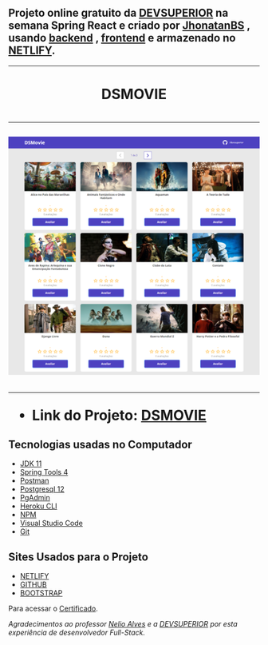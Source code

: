 

## Projeto online gratuito da [DEVSUPERIOR](https://devsuperior.com.br/) na semana Spring React e criado por [JhonatanBS](https://github.com/JhonatanBS) , usando [backend](https://github.com/JhonatanBS/dsmovie/tree/master/backend) , [frontend](https://github.com/JhonatanBS/dsmovie/tree/master/frontend) e armazenado no [NETLIFY](https://www.netlify.com/).

<hr>

<h1 align="center">DSMOVIE<h1>

<hr>

![](https://github.com/JhonatanBS/dsmovie/blob/master/dsmovie.png)

<hr>

 - Link do Projeto: [DSMOVIE](https://jhonatanbs-dsmovie.netlify.app/)

## Tecnologias usadas no Computador

- [JDK 11](https://www.oracle.com/br/java/technologies/javase/jdk11-archive-downloads.html)
- [Spring Tools 4](https://spring.io/tools)
- [Postman](https://www.postman.com/)
- [Postgresql 12](https://www.postgresql.org/download/)
- [PgAdmin](https://www.pgadmin.org/)
- [Heroku CLI](https://dashboard.heroku.com/apps)
- [NPM](https://www.npmjs.com/)
- [Visual Studio Code](https://code.visualstudio.com/)
- [Git](https://git-scm.com/)

## Sites Usados para o Projeto

- [NETLIFY](https://www.netlify.com/)
- [GITHUB](https://github.com/)
- [BOOTSTRAP](https://getbootstrap.com/)

 Para acessar o [Certificado](https://learn.devsuperior.com/certificados/2436375).
 
*Agradecimentos ao professor [Nelio Alves](https://github.com/acenelio) e a [DEVSUPERIOR](https://devsuperior.com.br/) por esta experiência de desenvolvedor Full-Stack.*
